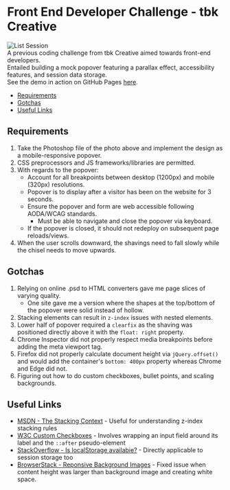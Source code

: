 # Front End Developer Challenge - tbk Creative
![List Session](https://i.imgur.com/qb1I4cVm.jpg)  
A previous coding challenge from tbk Creative aimed towards front-end developers.  
Entailed building a mock popover featuring a parallax effect, accessibility features, and session data storage.  
See the demo in action on GitHub Pages [here](https://sitauros.github.io/Demo_tbk_FrontEnd_Challenge/).

  * [Requirements](#requirements)
  * [Gotchas](#gotchas)
  * [Useful Links](#useful-links)

## Requirements
1. Take the Photoshop file of the photo above and implement the design as a mobile-responsive popover.
2. CSS preprocessors and JS frameworks/libraries are permitted.
3. With regards to the popover:
   * Account for all breakpoints between desktop (1200px) and mobile (320px) resolutions.
   * Popover is to display after a visitor has been on the website for 3 seconds.
   * Ensure the popover and form are web accessible following AODA/WCAG standards. 
     * Must be able to navigate and close the popover via keyboard.
   * If the popover is closed, it should not redeploy on subsequent page reloads/views.
4. When the user scrolls downward, the shavings need to fall slowly while the chisel needs to move upwards.

## Gotchas
 1. Relying on online .psd to HTML converters gave me page slices of varying quality. 
    * One site gave me a version where the shapes at the top/bottom of the popover were solid instead of hollow.
 2. Stacking elements can result in `z-index` issues with nested elements.
 3. Lower half of popover required a `clearfix` as the shaving was positioned directly above it with the `float: right` property.
 4. Chrome Inspector did not properly respect media breakpoints before adding the meta viewport tag.
 5. Firefox did not properly calculate document height via `jQuery.offset()` and would add the container's `bottom: 400px` property whereas Chrome and Edge did not.
 6. Figuring out how to do custom checkboxes, bullet points, and scaling backgrounds.
 
## Useful Links
* [MSDN - The Stacking Context](https://developer.mozilla.org/en-US/docs/Web/CSS/CSS_Positioning/Understanding_z_index/The_stacking_context) - Useful for understanding z-index stacking rules
* [W3C Custom Checkboxes](https://www.w3schools.com/howto/howto_css_custom_checkbox.asp) - Involves wrapping an input field around its label and the `::after` pseudo-element
* [StackOverflow - Is localStorage availabie?](https://stackoverflow.com/a/25108867) - Directly applicable to session storage too
* [BrowserStack - Reponsive Background Images](https://www.browserstack.com/guide/how-to-make-images-responsive) - Fixed issue when content height was larger than background image and creating white space.